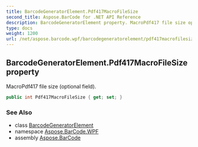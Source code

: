 ```yaml
---
title: BarcodeGeneratorElement.Pdf417MacroFileSize
second_title: Aspose.BarCode for .NET API Reference
description: BarcodeGeneratorElement property. MacroPdf417 file size optional field
type: docs
weight: 1200
url: /net/aspose.barcode.wpf/barcodegeneratorelement/pdf417macrofilesize/
---
```

## BarcodeGeneratorElement.Pdf417MacroFileSize property

MacroPdf417 file size (optional field).

```csharp
public int Pdf417MacroFileSize { get; set; }
```

### See Also

* class [BarcodeGeneratorElement](../)
* namespace [Aspose.BarCode.WPF](../../../aspose.barcode.wpf/)
* assembly [Aspose.BarCode](../../../)


